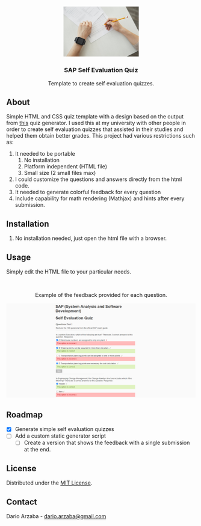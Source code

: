 <!-- 
To Add Back To the Top Links
<a name="readme-top"></a>
<p align="right">(<a href="#readme-top">back to top</a>)</p>

If a site or webapp add (Explore the site link)
<p align="center">
	Site description
	<br />
	<a href="https://github.com/othneildrew/Best-README-Template"><strong>Explore the docs »</strong></a>
	<br />
</p>


For foldable content like a TOC use 
<details>
	<summary> Table of Contents </summary>
	<ol>
		<li> <a href="#about">About</a>
		<ul>
			<li><a href="#built">Built</a></li>
		</ul>
	</ol>
</details>

To add built with after first div add:
<div align="center">
	<a href="https://nextjs.org/">
		<img src="https://cdn.jsdelivr.net/gh/devicons/devicon/icons/nextjs/nextjs-original-wordmark.svg" alt="Logo" width="80" height="80">
	</a>
</div>


-->

<br />
<div align="center">
	<a href="Repo Link">
		<img src="ExamLogo.jpg" alt="Logo" width="200">
	</a>
	<h3 align="center">SAP Self Evaluation Quiz</h3>
	<p align="center">
    	Template to create self evaluation quizzes.
  	</p>
</div>


## About

Simple HTML and CSS quiz template with a design based on the output from [this](https://github.com/karanveerm/quizgen) quiz generator. I used this at my university with other people in order to create self evaluation quizzes that assisted in their studies and helped them obtain better grades. This project had various restrictions such as:

1. It needed to be portable
	1. No installation
	1. Platform independent (HTML file)
	1. Small size (2 small files max)
1. I could customize the questions and answers directly from the html code.
1. It needed to generate colorful feedback for every question
1. Include capability for math rendering (Mathjax) and hints after every submission.

## Installation

1. No installation needed, just open the html file with a browser.

## Usage

Simply edit the HTML file to your particular needs.

</br>
<div align="center"> <p> Example of the feedback provided for each question. </p> </div>
<img src="ScreenSSap1.png">

## Roadmap

- [x] Generate simple self evaluation quizzes
- [ ] Add a custom static generator script
    - [ ] Create a version that shows the feedback with a single submission at the end.

## License

Distributed under the [MIT License](https://mit-license.org/).

## Contact

Dario Arzaba - dario.arzaba@gmail.com